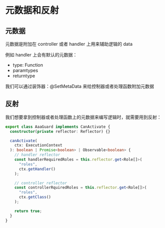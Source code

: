 # 元数据和反射

## 元数据

元数据是附加在 controller 或者 handler 上用来辅助逻辑的 data

例如 handler 上会有默认的元数据：

- type: Function
- paramtypes
- returntype

我们可以通过装饰器：@SetMetaData 来给控制器或者处理函数附加元数据

## 反射

我们想要拿到控制器或者处理函数上的元数据来编写逻辑时，就需要用到反射：

```typescript
export class AaaGuard implements CanActivate {
  constructor(private reflector: Reflector) {}

  canActivate(
    ctx: ExecutionContext
  ): boolean | Promise<boolean> | Observable<boolean> {
    // handler reflector
    const handlerRequiredRoles = this.reflector.get<Role[]>(
      "roles",
      ctx.getHandler()
    );

    // controller reflector
    const controllerRquiredRoles = this.reflector.get<Role[]>(
      "roles",
      ctx.getClass()
    );

    return true;
  }
}
```
